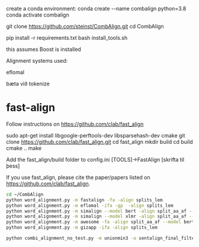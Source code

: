 create a conda environment:
conda create --name combalign python=3.8
conda activate combalign

git clone https://github.com/steinst/CombAlign.git
cd CombAlign

pip install -r requirements.txt
bash install_tools.sh

this assumes Boost is installed 

Alignment systems used:

eflomal

bæta við tokenize


fast-align
==========
Follow instructions on https://github.com/clab/fast_align

sudo apt-get install libgoogle-perftools-dev libsparsehash-dev cmake
git clone https://github.com/clab/fast_align.git
cd fast_align
mkdir build
cd build
cmake ..
make

Add the fast_align/build folder to config.ini [TOOLS]->FastAlign
[skrifta til þess]

If you use fast_align, please cite the paper/papers listed on https://github.com/clab/fast_align.


```bash
cd ~/CombAlign
python word_alignment.py -m fastalign -fa -align splits_lem
python word_alignment.py -m eflomal -ifa -gp  -align splits_lem
python word_alignment.py -m simalign --model bert -align split_aa_af --device cuda
python word_alignment.py -m simalign --model xlmr -align split_aa_af --device cuda
python word_alignment.py -m awesome -fa -align split_aa_af --model bert-base-multilingual-cased -dno 1
python word_alignment.py -m gizapp -ifa -align splits_lem

python combi_alignment_no_test.py -m unionmin3 -o sentalign_final_filter.combialign -dir /home/steinst/aligndata/alignments -a sentalign_final_filter_lem.pharaoh eflomal__sentalign_final_filter_lem_empty_____intersect.intersect sentalign_final_filter_tok_simalign_bert_argmax sentalign_final_filter_tok_simalign_xlmr_argmax sentalign_final_filter_tok.awesome sentalign_final_filter_lem.fa_fastalign.intersect
```